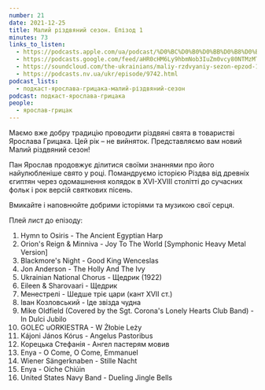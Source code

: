 ```yaml
---
number: 21
date: 2021-12-25
title: Малий різдвяний сезон. Епізод 1
minutes: 73
links_to_listen:
  - https://podcasts.apple.com/ua/podcast/%D0%BC%D0%B0%D0%BB%D0%B8%D0%B9-%D1%80%D1%96%D0%B7%D0%B4%D0%B2%D1%8F%D0%BD%D0%B8%D0%B9-%D1%81%D0%B5%D0%B7%D0%BE%D0%BD-%D0%B5%D0%BF%D1%96%D0%B7%D0%BE%D0%B4-1/id1546083745?i=1000546083517
  - https://podcasts.google.com/feed/aHR0cHM6Ly9hbmNob3IuZm0vcy80NTMzMTgxMC9wb2RjYXN0L3Jzcw/episode/Y2FhMDdiNTgtNzlmNC00ZjcyLTgxY2YtMGRkY2FhNzhiMjkz
  - https://soundcloud.com/the-ukrainians/maliy-rzdvyaniy-sezon-epzod-1?in=the-ukrainians/sets/muzykazist
  - https://podcasts.nv.ua/ukr/episode/9742.html
podcast_lists:
  - подкаст-ярослава-грицака-малий-різдвяний-сезон
podcast: подкаст-ярослава-грицака
people:
  - ярослав-грицак
---
```


Маємо вже добру традицію проводити різдвяні свята в товаристві Ярослава
Грицака. Цей рік – не вийняток. Представляємо вам новий Малий різдвяний сезон!

Пан Ярослав продовжує ділитися своїми знаннями про його найулюбленіше свято у
році. Помандруємо історією Різдва від древніх єгиптян через одомашнення колядок
в XVI-XVIII столітті до сучасних фольк і рок версій святкових пісень.

Вмикайте і наповнюйте добрими історіями та музикою свої серця.

Плей лист до епізоду:

1. Hymn to Osiris - The Ancient Egyptian Harp
2. Orion's Reign & Minniva - Joy To The World [Symphonic Heavy Metal Version]
3. Blackmore's Night - Good King Wenceslas
4. Jon Anderson - The Holly And The Ivy
5. Ukrainian National Chorus - Щедрик (1922)
6. Eileen & Sharovaari - Щедрик
7. Менестрелі - Шедше тріє цари (кант XVII ст.)
8. Іван Козловський - Іде звізда чудна
9. Mike Oldfield (Covered by the Sgt. Corona's Lonely Hearts Club Band) - In Dulci Jubilo
10. GOLEC uORKIESTRA - W Żłobie Leży
11. Kájoni János Kórus - Angelus Pastoribus
12. Корецька Стефанія - Ангел пастерям мовив
13. Enya - O Come, O Come, Emmanuel
14. Wiener Sängerknaben - Stille Nacht
15. Enya - Oíche Chiúin
16. United States Navy Band - Dueling Jingle Bells
